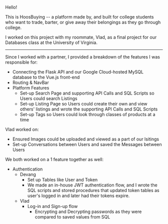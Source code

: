 Hello!

This is HoosBuying -- a platform made by, and built for college students who want to trade, barter, or give away their belongings as they go through college. 

I worked on this project with my roommate, Vlad, as a final project for our Databases class at the University of Virginia.

***

Since I worked with a partner, I provided a breakdown of the features I was responsible for:
* Connecting the Flask API and our Google Cloud-hosted MySQL database to the Vue.js front-end
* Routing & NavBar 
* Platform Features
  * Set-up Search Page and supporting API Calls and SQL Scripts so Users could search Listings
  * Set-up Listing Page so Users could create their own and view others' listings and wrote the supporting API Calls and SQL Scripts
  * Set-up Tags so Users could look through classes of products at a time  


Vlad worked on:
* Ensured Images could be uploaded and viewed as a part of our lsitings
* Set-up Conversations between Users and saved the Messages between Users  


We both worked on a 1 feature together as well:
* Authentication
  * Devang
    * Set up Tables like User and Token
    * We made an in-house JWT authentication flow, and I wrote the SQL scripts and stored procedures that updated token tables as user's logged in and later had their tokens expire.
  * Vlad
    * Log-in and Sign-up flow
      * Encrypting and Decrypting passwords as they were compared to saved values from SQL
